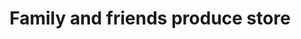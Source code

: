 ---
title: "Family and friends produce store"
url: /jojoima/family-and-friends-produce-store/
shop: convenience
---